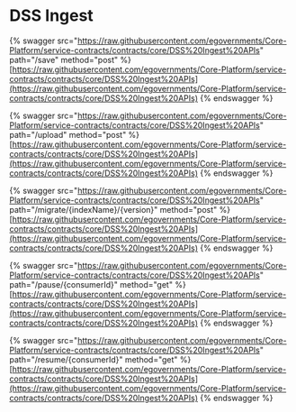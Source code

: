 # DSS Ingest

{% swagger src="https://raw.githubusercontent.com/egovernments/Core-Platform/service-contracts/contracts/core/DSS%20Ingest%20APIs" path="/save" method="post" %}
[https://raw.githubusercontent.com/egovernments/Core-Platform/service-contracts/contracts/core/DSS%20Ingest%20APIs](https://raw.githubusercontent.com/egovernments/Core-Platform/service-contracts/contracts/core/DSS%20Ingest%20APIs)
{% endswagger %}

{% swagger src="https://raw.githubusercontent.com/egovernments/Core-Platform/service-contracts/contracts/core/DSS%20Ingest%20APIs" path="/upload" method="post" %}
[https://raw.githubusercontent.com/egovernments/Core-Platform/service-contracts/contracts/core/DSS%20Ingest%20APIs](https://raw.githubusercontent.com/egovernments/Core-Platform/service-contracts/contracts/core/DSS%20Ingest%20APIs)
{% endswagger %}

{% swagger src="https://raw.githubusercontent.com/egovernments/Core-Platform/service-contracts/contracts/core/DSS%20Ingest%20APIs" path="/migrate/{indexName}/{version}" method="post" %}
[https://raw.githubusercontent.com/egovernments/Core-Platform/service-contracts/contracts/core/DSS%20Ingest%20APIs](https://raw.githubusercontent.com/egovernments/Core-Platform/service-contracts/contracts/core/DSS%20Ingest%20APIs)
{% endswagger %}

{% swagger src="https://raw.githubusercontent.com/egovernments/Core-Platform/service-contracts/contracts/core/DSS%20Ingest%20APIs" path="/pause/{consumerId}" method="get" %}
[https://raw.githubusercontent.com/egovernments/Core-Platform/service-contracts/contracts/core/DSS%20Ingest%20APIs](https://raw.githubusercontent.com/egovernments/Core-Platform/service-contracts/contracts/core/DSS%20Ingest%20APIs)
{% endswagger %}

{% swagger src="https://raw.githubusercontent.com/egovernments/Core-Platform/service-contracts/contracts/core/DSS%20Ingest%20APIs" path="/resume/{consumerId}" method="get" %}
[https://raw.githubusercontent.com/egovernments/Core-Platform/service-contracts/contracts/core/DSS%20Ingest%20APIs](https://raw.githubusercontent.com/egovernments/Core-Platform/service-contracts/contracts/core/DSS%20Ingest%20APIs)
{% endswagger %}
